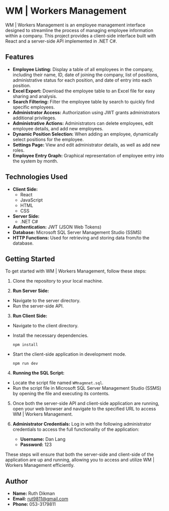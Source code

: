# WM | Workers Management

WM | Workers Management is an employee management interface designed to streamline the process of managing employee information within a company. This project provides a client-side interface built with React and a server-side API implemented in .NET C#.

## Features

- **Employee Listing:** Display a table of all employees in the company, including their name, ID, date of joining the company, list of positions, administrative status for each position, and date of entry into each position.
- **Excel Export:** Download the employee table to an Excel file for easy sharing and analysis.
- **Search Filtering:** Filter the employee table by search to quickly find specific employees.
- **Administrator Access:** Authorization using JWT grants administrators additional privileges.
- **Administrative Actions:** Administrators can delete employees, edit employee details, and add new employees.
- **Dynamic Position Selection:** When adding an employee, dynamically select positions for the employee.
- **Settings Page:** View and edit administrator details, as well as add new roles.
- **Employee Entry Graph:** Graphical representation of employee entry into the system by month.

## Technologies Used

- **Client Side:**
  - React
  - JavaScript
  - HTML
  - CSS
- **Server Side:**
  - .NET C#
- **Authentication:** JWT (JSON Web Tokens)
- **Database:** Microsoft SQL Server Management Studio (SSMS)
- **HTTP Functions:** Used for retrieving and storing data from/to the database.

## Getting Started

To get started with WM | Workers Management, follow these steps:

1. Clone the repository to your local machine.

2. **Run Server Side:**
- Navigate to the server directory.
- Run the server-side API.

3. **Run Client Side:**
- Navigate to the client directory.
- Install the necessary dependencies.

  ```
  npm install
  ```
- Start the client-side application in development mode.
  ```
  npm run dev
  ```
4. **Running the SQL Script:**
- Locate the script file named `WMnagmnet.sql`.
- Run the script file in Microsoft SQL Server Management Studio (SSMS) by opening the file and executing its contents.

5. Once both the server-side API and client-side application are running, open your web browser and navigate to the specified URL to access WM | Workers Management.

6. **Administrator Credentials:** Log in with the following administrator credentials to access the full functionality of the application:
   - **Username:** Dan Lang
   - **Password:** 123

These steps will ensure that both the server-side and client-side of the application are up and running, allowing you to access and utilize WM | Workers Management efficiently.

## Author

- **Name:** Ruth Dikman
- **Email:** rut9811@gmail.com
- **Phone:** 053-3179811
